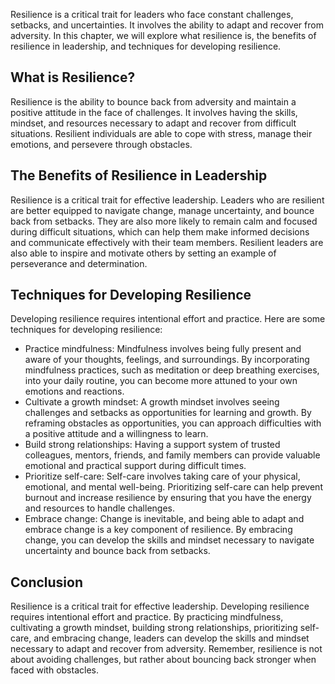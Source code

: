 
Resilience is a critical trait for leaders who face constant challenges, setbacks, and uncertainties. It involves the ability to adapt and recover from adversity. In this chapter, we will explore what resilience is, the benefits of resilience in leadership, and techniques for developing resilience.

What is Resilience?
-------------------

Resilience is the ability to bounce back from adversity and maintain a positive attitude in the face of challenges. It involves having the skills, mindset, and resources necessary to adapt and recover from difficult situations. Resilient individuals are able to cope with stress, manage their emotions, and persevere through obstacles.

The Benefits of Resilience in Leadership
----------------------------------------

Resilience is a critical trait for effective leadership. Leaders who are resilient are better equipped to navigate change, manage uncertainty, and bounce back from setbacks. They are also more likely to remain calm and focused during difficult situations, which can help them make informed decisions and communicate effectively with their team members. Resilient leaders are also able to inspire and motivate others by setting an example of perseverance and determination.

Techniques for Developing Resilience
------------------------------------

Developing resilience requires intentional effort and practice. Here are some techniques for developing resilience:

* Practice mindfulness: Mindfulness involves being fully present and aware of your thoughts, feelings, and surroundings. By incorporating mindfulness practices, such as meditation or deep breathing exercises, into your daily routine, you can become more attuned to your own emotions and reactions.
* Cultivate a growth mindset: A growth mindset involves seeing challenges and setbacks as opportunities for learning and growth. By reframing obstacles as opportunities, you can approach difficulties with a positive attitude and a willingness to learn.
* Build strong relationships: Having a support system of trusted colleagues, mentors, friends, and family members can provide valuable emotional and practical support during difficult times.
* Prioritize self-care: Self-care involves taking care of your physical, emotional, and mental well-being. Prioritizing self-care can help prevent burnout and increase resilience by ensuring that you have the energy and resources to handle challenges.
* Embrace change: Change is inevitable, and being able to adapt and embrace change is a key component of resilience. By embracing change, you can develop the skills and mindset necessary to navigate uncertainty and bounce back from setbacks.

Conclusion
----------

Resilience is a critical trait for effective leadership. Developing resilience requires intentional effort and practice. By practicing mindfulness, cultivating a growth mindset, building strong relationships, prioritizing self-care, and embracing change, leaders can develop the skills and mindset necessary to adapt and recover from adversity. Remember, resilience is not about avoiding challenges, but rather about bouncing back stronger when faced with obstacles.
